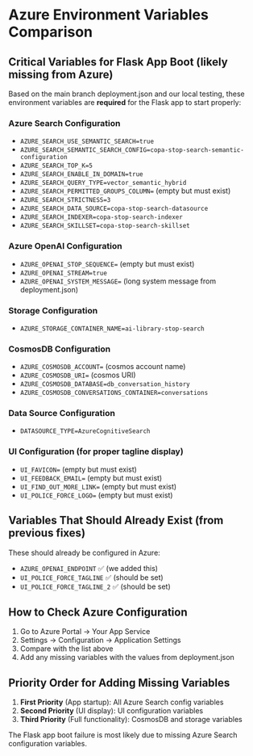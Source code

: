 # Azure Environment Variables Comparison

## Critical Variables for Flask App Boot (likely missing from Azure)

Based on the main branch deployment.json and our local testing, these environment variables are **required** for the Flask app to start properly:

### **Azure Search Configuration**
- `AZURE_SEARCH_USE_SEMANTIC_SEARCH=true`
- `AZURE_SEARCH_SEMANTIC_SEARCH_CONFIG=copa-stop-search-semantic-configuration`
- `AZURE_SEARCH_TOP_K=5`
- `AZURE_SEARCH_ENABLE_IN_DOMAIN=true`
- `AZURE_SEARCH_QUERY_TYPE=vector_semantic_hybrid`
- `AZURE_SEARCH_PERMITTED_GROUPS_COLUMN=` (empty but must exist)
- `AZURE_SEARCH_STRICTNESS=3`
- `AZURE_SEARCH_DATA_SOURCE=copa-stop-search-datasource`
- `AZURE_SEARCH_INDEXER=copa-stop-search-indexer`
- `AZURE_SEARCH_SKILLSET=copa-stop-search-skillset`

### **Azure OpenAI Configuration**
- `AZURE_OPENAI_STOP_SEQUENCE=` (empty but must exist)
- `AZURE_OPENAI_STREAM=true`
- `AZURE_OPENAI_SYSTEM_MESSAGE=` (long system message from deployment.json)

### **Storage Configuration** 
- `AZURE_STORAGE_CONTAINER_NAME=ai-library-stop-search`

### **CosmosDB Configuration**
- `AZURE_COSMOSDB_ACCOUNT=` (cosmos account name)
- `AZURE_COSMOSDB_URI=` (cosmos URI)
- `AZURE_COSMOSDB_DATABASE=db_conversation_history`
- `AZURE_COSMOSDB_CONVERSATIONS_CONTAINER=conversations`

### **Data Source Configuration**
- `DATASOURCE_TYPE=AzureCognitiveSearch`

### **UI Configuration (for proper tagline display)**
- `UI_FAVICON=` (empty but must exist)
- `UI_FEEDBACK_EMAIL=` (empty but must exist)  
- `UI_FIND_OUT_MORE_LINK=` (empty but must exist)
- `UI_POLICE_FORCE_LOGO=` (empty but must exist)

## Variables That Should Already Exist (from previous fixes)

These should already be configured in Azure:
- `AZURE_OPENAI_ENDPOINT` ✅ (we added this)
- `UI_POLICE_FORCE_TAGLINE` ✅ (should be set)
- `UI_POLICE_FORCE_TAGLINE_2` ✅ (should be set)

## How to Check Azure Configuration

1. Go to Azure Portal → Your App Service
2. Settings → Configuration → Application Settings
3. Compare with the list above
4. Add any missing variables with the values from deployment.json

## Priority Order for Adding Missing Variables

1. **First Priority** (App startup): All Azure Search config variables
2. **Second Priority** (UI display): UI configuration variables  
3. **Third Priority** (Full functionality): CosmosDB and storage variables

The Flask app boot failure is most likely due to missing Azure Search configuration variables.